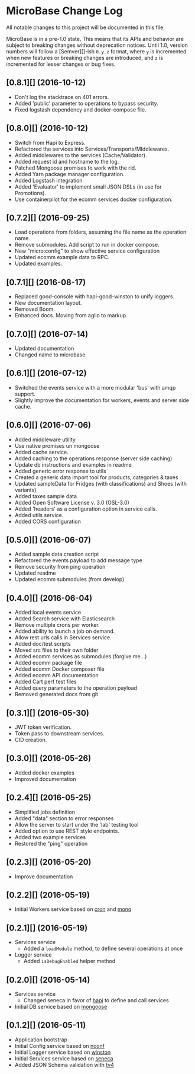 # MicroBase Change Log

All notable changes to this project will be documented in this file.

MicroBase is in a pre-1.0 state. This means that its APIs and behavior
are subject to breaking changes without deprecation notices. Until 1.0,
version numbers will follow a [Semver][]-ish `0.y.z` format, where `y`
is incremented when new features or breaking changes are introduced,
and `z` is incremented for lesser changes or bug fixes.

## [0.8.1][] (2016-10-12)

* Don't log the stacktrace on 401 errors.
* Added 'public' parameter to operations to bypass security.
* Fixed logstash dependency and docker-compose file.

## [0.8.0][] (2016-10-12)

* Switch from Hapi to Express.
* Refactored the services into Services/Transports/MIddlewares.
* Added middlewares to the services (Cache/Validator).
* Added request id and hostname to the log.
* Patched Mongoose promises to work with the rid.
* Added Yarn package manager configuration.
* Added Logstash integration
* Added 'Evaluator' to implement small JSON DSLs (in use for Promotions).
* Use containerpilot for the ecomm services docker configuration.

## [0.7.2][] (2016-09-25)

* Load operations from folders, assuming the file name as the operation name.
* Remove submodules. Add script to run in docker compose.
* New "micro:config" to show effective service configuration
* Updated ecomm example data to RPC.
* Updated examples.

## [0.7.1][] (2016-08-17)

* Replaced good-console with hapi-good-winston to unify loggers.
* New documentation layout.
* Removed Boom.
* Enhanced docs. Moving from aglio to markup.

## [0.7.0][] (2016-07-14)

* Updated documentation
* Changed name to microbase

## [0.6.1][] (2016-07-12)

* Switched the events service with a more modular 'bus' with amqp support.
* Slightly improve the documentation for workers, events and server side cache.

## [0.6.0][] (2016-07-06)

* Added middleware utility
* Use native promises un mongoose
* Added cache service.
* Added caching to the operations response (server side caching)
* Update db instructions and examples in readme
* Added generic error response to utils
* Created a generic data import tool for products, categories & taxes
* Updated sampleData for Fridges (with classifications) and Shoes (with variants)
* Added taxes sample data
* Added Open Software License v. 3.0 (OSL-3.0)
* Added 'headers' as a configuration option in service calls.
* Added utils service.
* Added CORS configuration

## [0.5.0][] (2016-06-07)
* Added sample data creation script
* Refactored the events payload to add message type
* Remove security from ping operation
* Updated readme
* Updated ecomm submodules (from develop)

## [0.4.0][] (2016-06-04)
* Added local events service
* Added Search service with Elasticsearch
* Remove multiple crons per worker.
* Added ability to launch a job on demand.
* Allow rest urls calls in Services service.
* Added doc/test scripts
* Moved src files to their own folder
* Added ecomm services as submodules (forgive me...)
* Added ecomm package file
* Added ecomm Docker composer file
* Added ecomm API documentation
* Added Cart perf test files
* Added query parameters to the operation payload
* Removed generated docs from git

## [0.3.1][] (2016-05-30)

* JWT token verification.
* Token pass to downstream services.
* CID creation.

## [0.3.0][] (2016-05-26)

* Added docker examples
* Improved documentation

## [0.2.4][] (2016-05-25)

* Simplified jobs definition
* Added "data" section to error responses
* Allow the server to start under the 'lab' testing tool
* Added option to use REST style endpoints.
* Added two example services
* Restored the "ping" operation

## [0.2.3][] (2016-05-20)

* Improve documentation

## [0.2.2][] (2016-05-19)

* Initial Workers service based on [cron](https://github.com/ncb000gt/node-cron) and [monq](https://github.com/scttnlsn/monq)

## [0.2.1][] (2016-05-19)

* Services service
  * Added a `loadModule` method, to define several operations at once
* Logger service
  * Added `isDebugEnabled` helper method

## [0.2.0][] (2016-05-14)

* Services service
  * Changed seneca in favor of [hapi](https://github.com/hapijs/hapi) to define and call services
* Initial DB service based on [mongoose](https://github.com/Automattic/mongoose)

## [0.1.2][] (2016-05-11)

* Application bootstrap
* Initial Config service based on [nconf](https://github.com/indexzero/nconf)
* Initial Logger service based on [winston](https://github.com/winstonjs/winston)
* Initial Services service based on [seneca](https://github.com/senecajs/seneca)
* Added JSON Schema validation with [tv4](https://github.com/geraintluff/tv4)
